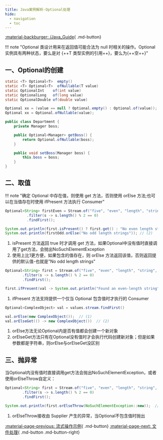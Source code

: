 ```yaml
---
title: Java案例解析-Optional处理
hide:
  - navigation
  - toc
---
```


[:material-backburger: /Java_Guide](/Java_Guide/#六Optional类){ .md-button}

!!! note "Optional 类设计用来在返回值可能合法为 null 时相关的操作。Optional 实例具有两种状态，要么是对 {++T 类型实例的引用++}，要么为{++空++}"

## 一、Optional的创建

``` java linenums="1" title="1-1 定义"
static <T> Optional<T>  empty()
static <T> Optional<T>  ofNullable(T value)
static OptionalInt    of(int value)
static OptionalLong   of(long value)
static OptionalDouble of(double value)
```

``` java linenums="1" title="1-2 Optional.of、Optional.ofNullable 或 Optional.empty 方法"
Optional xx = (value == null ? Optional.empty() : Optional.of(value));
Optional xx = Optional.ofNullable(value);
```

``` java linenums="1" title="1-3 改造bean的get方法返回Optional"
public class Department {
    private Manager boss;

    public Optional<Manager> getBoss() {
        return Optional.ofNullable(boss);
    }

    public void setBoss(Manager boss) {
        this.boss = boss;
    }
}        
```

## 二、取值

!!! note "确定 Optional 中存在值，则使用 get 方法，否则使用 orElse 方法;也可以在当值存在时使用 ifPresent 方法执行 Consumer"

``` java linenums="1" title="2-1"
Optional<String> firstEven = Stream.of("five", "even", "length", "string", "values")
          .filter(s -> s.length() % 2 == 0)
          .findFirst();

System.out.println(first.isPresent() ? first.get() : "No even length strings");   // (1)
System.out.println(firstOdd.orElse("No odd length strings")); // (2)
```

1.  isPresent 方法返回 true 时才调用 get 方法，如果Optional中没有值时直接调用了get方法，会抛出NoSuchElementException
2.  使用上比1更方便，如果包含的值存在，则 orElse 方法返回该值，否则返回提供的默认值-也就是"No odd length strings"

``` java linenums="1" title="2-2 Optional有值时使用isPresent直接进行消费"
Optional<String> first = Stream.of("five", "even", "length", "string", "values")
        .filter(s -> s.length() % 2 == 0)
        .findFirst();

first.ifPresent(val -> System.out.println("Found an even-length string"));  // (1)
```

1.  ifPresent 方法支持提供一个仅当 Optional 包含值时才执行的 Consumer

``` java linenums="1" title="2-3 orElse 与 orElseGet区别"
Optional<ComplexObject> val = values.stream.findFirst()

val.orElse(new ComplexObject());  // (1)
val.orElseGet(() -> new ComplexObject())  // (2)
```

1.  orElse方法无论Optional内是否有值都会创建一个新对象
2.  orElseGet方法只有在Optional没有值时才会执行代码创建新对象；但是如果参数都是字符串，则orElse与orElseGet没区别

## 三、抛异常

当Optional内没有值时直接调用get方法会抛出NoSuchElementException，或者使用orElseThrow自定义：

``` java linenums="1" title="3-1"
Optional<String> first = Stream.of("five", "even", "length", "string", "values")
        .filter(s -> s.length() % 2 == 0)
        .findFirst();

System.out.println(first.orElseThrow(NoSuchElementException::new));  // (1)
```

1.  orElseThrow接收由 Supplier 产生的异常，当Optional不包含值时抛出

[:material-page-previous: 流式操作示例](stream_example.md){ .md-button}  [:material-page-next: 文件处理](fileIO.md){ .md-button .md-button-right}